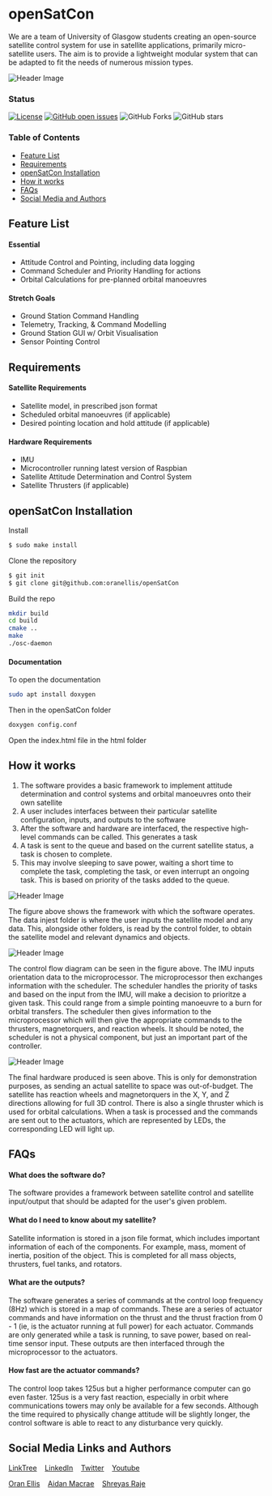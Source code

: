 # openSatCon
We are a team of University of Glasgow students creating an open-source satellite control system for use in satellite applications, primarily micro-satellite users. The aim is to provide a lightweight modular system that can be adapted to fit the needs of numerous mission types.

![Header Image](assets/logos/HeaderCandidateHQ.png)

### Status
<p><a href="LICENSE"><img src="https://img.shields.io/github/license/oranellis/openSatCon" alt="License" /></a>
<a href="https://github.com/oranellis/openSatCon/issues"><img src="https://img.shields.io/github/issues/oranellis/openSatCon" alt="GitHub open issues" /></a>
<img src= "https://img.shields.io/github/forks/oranellis/openSatCon" alt="GitHub Forks" /> </a>
<img src="https://img.shields.io/github/stars/oranellis/openSatCon" alt="GitHub stars" />
</p>

### Table of Contents
* [Feature List](#feature-list)
* [Requirements](#requirements)
* [openSatCon Installation](#opensatcon-installation)
* [How it works](#how-it-works)
* [FAQs](#faqs)
* [Social Media and Authors](#social-media-links-and-authors)

## Feature List
#### Essential
- Attitude Control and Pointing, including data logging
- Command Scheduler and Priority Handling for actions
- Orbital Calculations for pre-planned orbital manoeuvres 
#### Stretch Goals
- Ground Station Command Handling 
- Telemetry, Tracking, & Command Modelling
- Ground Station GUI w/ Orbit Visualisation
- Sensor Pointing Control

## Requirements
#### Satellite Requirements
- Satellite model, in prescribed json format
- Scheduled orbital manoeuvres (if applicable)
- Desired pointing location and hold attitude (if applicable)
#### Hardware Requirements
- IMU
- Microcontroller running latest version of Raspbian
- Satellite Attitude Determination and Control System 
- Satellite Thrusters (if applicable) 

## openSatCon Installation
Install <br/>
```sh
$ sudo make install
```
Clone the repository <br/>
```sh
$ git init 
$ git clone git@github.com:oranellis/openSatCon  
```
Build the repo<br/>
```sh
mkdir build
cd build
cmake ..
make    
./osc-daemon 
```
#### Documentation
To open the documentation <br/>
```sh
sudo apt install doxygen
```
Then in the openSatCon folder <br/>
```sh
doxygen config.conf
```
Open the index.html file in the html folder

## How it works
1. The software provides a basic framework to implement attitude determination and control systems and orbital manoeuvres onto their own satellite
2. A user includes interfaces between their particular satellite configuration, inputs, and outputs to the software
3. After the software and hardware are interfaced, the respective high-level commands can be called. This generates a task
4. A task is sent to the queue and based on the current satellite status, a task is chosen to complete.
5. This may involve sleeping to save power, waiting a short time to complete the task, completing the task, or even interrupt an ongoing task. This is based on priority of the tasks added to the queue.

![Header Image](assets/logos/dependencydiagram.png)

The figure above shows the framework with which the software operates. The data injest folder is where the user inputs the satellite model and any data. This, alongside other folders, is read by the control folder, to obtain the satellite model and relevant dynamics and objects.

![Header Image](assets/logos/ControlInterface.png)

The control flow diagram can be seen in the figure above. The IMU inputs orientation data to the microprocessor. The microprocessor then exchanges information with the scheduler. The scheduler handles the priority of tasks and based on the input from the IMU, will make a decision to prioritze a given task. This could range from a simple pointing manoeuvre to a burn for orbital transfers. The scheduler then gives information to the microprocessor which will then give the appropriate commands to the thrusters, magnetorquers, and reaction wheels. It should be noted, the scheduler is not a physical component, but just an important part of the controller. 

![Header Image](assets/logos/Finalcubesat.png)

The final hardware produced is seen above. This is only for demonstration purposes, as sending an actual satellite to space was out-of-budget. The satellite has reaction wheels and magnetorquers in the X, Y, and Z directions allowing for full 3D control. There is also a single thruster which is used for orbital calculations. When a task is processed and the commands are sent out to the actuators, which are represented by LEDs, the corresponding LED will light up. 


## FAQs
#### What does the software do?
The software provides a framework between satellite control and satellite input/output that should be adapted for the user's given problem.

#### What do I need to know about my satellite?
Satellite information is stored in a json file format, which includes important information of each of the components. For example, mass, moment of inertia, position of the object. This is completed for all mass objects, thrusters, fuel tanks, and rotators.

#### What are the outputs?
The software generates a series of commands at the control loop frequency (8Hz) which is stored in a map of commands. These are a series of actuator commands and have information on the thrust and the thrust fraction from 0 - 1 (ie, is the actuator running at full power) for each actuator. Commands are only generated while a task is running, to save power, based on real-time sensor input. These outputs are then interfaced through the microprocessor to the actuators.

#### How fast are the actuator commands?
The control loop takes 125us but a higher performance computer can go even faster. 125us is a very fast reaction, especially in orbit where communications towers may only be available for a few seconds. Although the time required to physically change attitude will be slightly longer, the control software is able to react to any disturbance very quickly.

## Social Media Links and Authors
[LinkTree](https://linktr.ee/openSatCon) &nbsp; &nbsp;[LinkedIn](https://linkedin.com/company/opensatcon) &nbsp; &nbsp;[Twitter](https://twitter.com/openSatCon) &nbsp; &nbsp;[Youtube](https://www.youtube.com/channel/UCqU7pj3qFMwDKtqEJbz2JTg)

[Oran Ellis](https://github.com/oranellis) &nbsp; &nbsp;[Aidan Macrae](https://github.com/2306781M) &nbsp; &nbsp;[Shreyas Raje](https://github.com/Shreylord)
